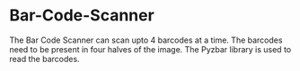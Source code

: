 # Bar-Code-Scanner
The Bar Code Scanner can scan upto 4 barcodes at a time. The barcodes need to be present in four halves of the image. The Pyzbar library is used to read the barcodes.

